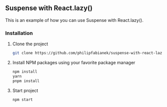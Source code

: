 ## Suspense with React.lazy()

This is an example of how you can use Suspense with React.lazy().

### Installation

1. Clone the project
   ```sh
   git clone https://github.com/philipfabianek/suspense-with-react-lazy.git
   ```
2. Install NPM packages using your favorite package manager
   ```sh
   npm install
   yarn
   pnpm install
   ```
3. Start project
   ```sh
   npm start
   ```